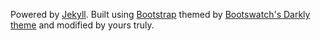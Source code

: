 Powered by [Jekyll](https://jekyllrb.com/). Built using [Bootstrap](https://getbootstrap.com/) themed by [Bootswatch's Darkly theme](https://bootswatch.com/darkly/) and modified by yours truly.